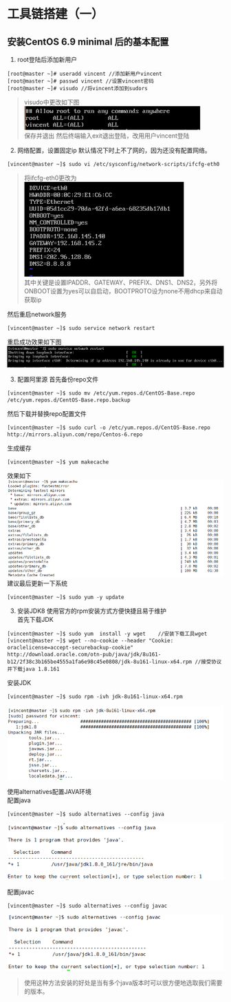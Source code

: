 # 工具链搭建（一） #
## 安装CentOS 6.9 minimal 后的基本配置 ##
1. root登陆后添加新用户
```
[root@master ~]# useradd vincent //添加新用户vincent
[root@master ~]# passwd vincent //设置vincent密码
[root@master ~]# visudo //将vincent添加到sudors
```
>visudo中更改如下图  
>![](pic/configure-os/visudo.png)  
>保存并退出
>然后终端输入exit退出登陆，改用用户vincent登陆

2. 网络配置，设置固定ip
默认情况下时上不了网的，因为还没有配置网络。
```
[vincent@master ~]$ sudo vi /etc/sysconfig/network-scripts/ifcfg-eth0
```
>将ifcfg-eth0更改为  
![](pic/configure-os/modified-ifcfg-eth0.png)  
>其中关键是设置IPADDR、GATEWAY、PREFIX、DNS1、DNS2，另外将ONBOOT设置为yes可以自启动，BOOTPROTO设为none不用dhcp来自动获取ip

然后重启network服务
```
[vincent@master ~]$ sudo service network restart
```
重启成功效果如下图  
![](pic/configure-os/network-service-restart.png)

3. 配置阿里源
首先备份repo文件
```
[vincent@master ~]$ sudo mv /etc/yum.repos.d/CentOS-Base.repo /etc/yum.repos.d/CentOS-Base.repo.backup
```
然后下载并替换repo配置文件
```
[vincent@master ~]$ sudo curl -o /etc/yum.repos.d/CentOS-Base.repo http://mirrors.aliyun.com/repo/Centos-6.repo
```
生成缓存
```
[vincent@master ~]$ yum makecache
```
效果如下  
![](pic/configure-os/yum-makecache.png)  
建议最后更新一下系统
```
[vincent@master ~]$ sudo yum -y update
```
3. 安装JDK8
使用官方的rpm安装方式方便快捷且易于维护  
首先下载JDK
```
[vincent@master ~]$ sudo yum  install -y wget    //安装下载工具wget
[vincent@master ~]$ wget --no-cookie --header "Cookie: oraclelicense=accept-securebackup-cookie" http://download.oracle.com/otn-pub/java/jdk/8u161-b12/2f38c3b165be4555a1fa6e98c45e0808/jdk-8u161-linux-x64.rpm //接受协议并下载java 1.8.161
```
安装JDK
```
[vincent@master ~]$ sudo rpm -ivh jdk-8u161-linux-x64.rpm
```
![](pic/configure-os/rpm-jdk.png)  

使用alternatives配置JAVA环境  
配置java
```
[vincent@master ~]$ sudo alternatives --config java
```
![](pic/configure-os/alternatives-java.png)   

配置javac
```
[vincent@master ~]$ sudo alternatives --config javac
```
![](pic/configure-os/alternatives-javac.png)   

>使用这种方法安装的好处是当有多个java版本时可以很方便地选取我们需要的版本。

